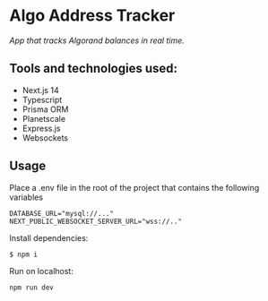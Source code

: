 # Algo Address Tracker

*App that tracks Algorand balances in real time.*

## Tools and technologies used:
* Next.js 14
* Typescript
* Prisma ORM
* Planetscale
* Express.js
* Websockets

## Usage
Place a .env file in the root of the project that contains the following variables
```
DATABASE_URL="mysql://..."
NEXT_PUBLIC_WEBSOCKET_SERVER_URL="wss://.."

```
Install dependencies:
```
$ npm i

```
Run on localhost:
```
npm run dev
```